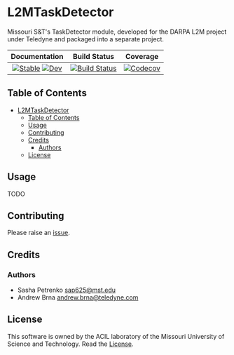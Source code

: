 # L2MTaskDetector

Missouri S&amp;T's TaskDetector module, developed for the DARPA L2M project under Teledyne and packaged into a separate project.

<!-- [![Stable](https://img.shields.io/badge/docs-stable-blue.svg)](https://AP6YC.github.io/L2MTaskDetector.jl/stable)
[![Dev](https://img.shields.io/badge/docs-dev-blue.svg)](https://AP6YC.github.io/L2MTaskDetector.jl/dev)
[![Build Status](https://github.com/AP6YC/L2MTaskDetector.jl/workflows/CI/badge.svg)](https://github.com/AP6YC/L2MTaskDetector.jl/actions)
[![Coverage](https://codecov.io/gh/AP6YC/L2MTaskDetector.jl/branch/master/graph/badge.svg)](https://codecov.io/gh/AP6YC/L2MTaskDetector.jl) -->

| **Documentation**  | **Build Status** | **Coverage** |
|:------------------:|:----------------:|:------------:|
| [![Stable][docs-stable-img]][docs-stable-url] [![Dev][docs-dev-img]][docs-dev-url] | [![Build Status][ci-img]][ci-url] | [![Codecov][codecov-img]][codecov-url]

[docs-stable-img]: https://img.shields.io/badge/docs-stable-blue.svg
[docs-stable-url]: https://AP6YC.github.io/L2MTaskDetector.jl/stable

[docs-dev-img]: https://img.shields.io/badge/docs-dev-blue.svg
[docs-dev-url]: https://AP6YC.github.io/L2MTaskDetector.jl/dev

[ci-img]: https://github.com/AP6YC/L2MTaskDetector.jl/workflows/CI/badge.svg
[ci-url]: https://github.com/AP6YC/L2MTaskDetector.jl/actions

[codecov-img]: https://codecov.io/gh/AP6YC/L2MTaskDetector.jl/branch/master/graph/badge.svg
[codecov-url]: https://codecov.io/gh/AP6YC/L2MTaskDetector.jl

[issues-url]: https://github.com/AP6YC/L2MTaskDetector.jl/issues

## Table of Contents

- [L2MTaskDetector](#l2mtaskdetector)
  - [Table of Contents](#table-of-contents)
  - [Usage](#usage)
  - [Contributing](#contributing)
  - [Credits](#credits)
    - [Authors](#authors)
  - [License](#license)

## Usage

TODO

## Contributing

Please raise an [issue][issues-url].

## Credits

### Authors

- Sasha Petrenko <sap625@mst.edu>
- Andrew Brna <andrew.brna@teledyne.com>

## License

This software is owned by the ACIL laboratory of the Missouri University of Science and Technology. Read the [License](LICENSE).
